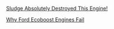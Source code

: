 [Sludge Absolutely Destroyed This Engine!](https://youtu.be/xqHNwrmGPyw)

[Why Ford Ecoboost Engines Fail](https://youtu.be/LEF1xGifeLM)
